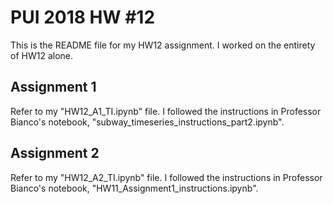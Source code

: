 # PUI 2018 HW #12

This is the README file for my HW12 assignment. I worked on the entirety of HW12 alone.

## Assignment 1

Refer to my "HW12_A1_TI.ipynb" file. I followed the instructions in Professor Bianco's notebook, "subway_timeseries_instructions_part2.ipynb".

## Assignment 2

Refer to my "HW12_A2_TI.ipynb" file. I followed the instructions in Professor Bianco's notebook, "HW11_Assignment1_instructions.ipynb".